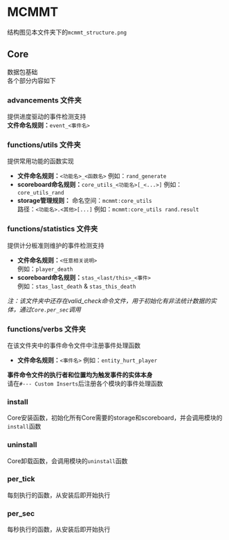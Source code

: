 <!--
 * @Date: 2024-05-11 00:51:40
 * @Author: DarkskyX15
 * @LastEditTime: 2024-05-11 01:21:27
-->

# MCMMT  

结构图见本文件夹下的`mcmmt_structure.png`

## Core  

数据包基础  
各个部分内容如下  

### advancements 文件夹  
提供进度驱动的事件检测支持  
**文件命名规则：**`event_<事件名>`  

### functions/utils 文件夹  
提供常用功能的函数实现  
- **文件命名规则：**`<功能名>_<函数名>`
  例如：`rand_generate`
- **scoreboard命名规则：**`core_utils_<功能名>[_<...>]`
  例如：`core_utils_rand`
- **storage管理规则：**
  命名空间：`mcmmt:core_utils`  
  路径：`<功能名>.<其他>[...]`
  例如：`mcmmt:core_utils rand.result`

### functions/statistics 文件夹
提供计分板准则维护的事件检测支持
- **文件命名规则：**`<任意相关说明>`  
  例如：`player_death`  
- **scoreboard命名规则：**`stas_<last/this>_<事件>`  
  例如：`stas_last_death` & `stas_this_death`  

*注：该文件夹中还存在valid_check命令文件，用于初始化有非法统计数据的实体，通过`Core.per_sec`调用*  

### functions/verbs 文件夹
在该文件夹中的事件命令文件中注册事件处理函数
- **文件命名规则：**`<事件名>`
  例如：`entity_hurt_player`  

**事件命令文件的执行者和位置均为触发事件的实体本身**  
请在`#--- Custom Inserts`后注册各个模块的事件处理函数  

### install  
Core安装函数，初始化所有Core需要的storage和scoreboard，并会调用模块的`install`函数

### uninstall  
Core卸载函数，会调用模块的`uninstall`函数  

### per_tick  
每刻执行的函数，从安装后即开始执行  

### per_sec  
每秒执行的函数，从安装后即开始执行  

